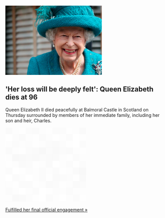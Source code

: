 
!['Her loss will be deeply felt': Queen Elizabeth dies at 96](./20220908235850.png)
## 'Her loss will be deeply felt': Queen Elizabeth dies at 96

Queen Elizabeth II died peacefully at Balmoral Castle in Scotland on Thursday surrounded by members of her immediate family, including her son and heir, Charles.

![pic](../square_bg.png)

[Fulfilled her final official engagement »](https://www.yahoo.com/news/queen-elizabeth-dies-96-buckingham-palace-173246365.html)
